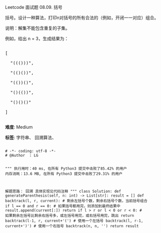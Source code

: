 Leetcode 面试题 08.09. 括号
<p>括号。设计一种算法，打印n对括号的所有合法的（例如，开闭一一对应）组合。</p>


<p>说明：解集不能包含重复的子集。</p>



<p>例如，给出 n = 3，生成结果为：</p>



<pre>

[

  "((()))",

  "(()())",

  "(())()",

  "()(())",

  "()()()"

]

</pre>





 **难度**: Medium



 **标签**: 字符串、 回溯算法、 





<div class="hcb_wrap">
<pre class="prism undefined-numbers lang-python" data-lang="Python"><code>
# -*- coding: utf-8 -*-
# @Author  : LG

"""
执行用时：40 ms, 在所有 Python3 提交中击败了85.42% 的用户
内存消耗：13.6 MB, 在所有 Python3 提交中击败了29.31% 的用户

解题思路：
    回溯
    具体实现见代码注释
"""
class Solution:
    def generateParenthesis(self, n: int) -> List[str]:
        result = []
        def backtrack(l, r, current):   # 剩余左括号个数，剩余右括号个数，当前括号组合
            if l == 0 and r == 0:       # 如果括号都用完，则添加到最终结果中
                result.append(current[:])
                return
            if l > r or l < 0 or r < 0: # 如果剩余左括号比剩余右括号多，或左括号用完，或右括号用完，跳出
                return
            backtrack(l-1, r, current+'(')  # 使用一个左括号
            backtrack(l, r-1, current+')')  # 使用一个右括号
        backtrack(n, n, '')
        return result
</code></pre></div>

